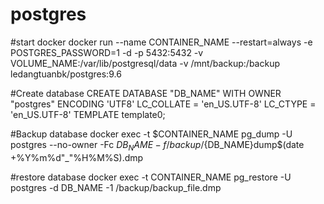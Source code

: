 # postgres
#start docker
docker run --name CONTAINER_NAME --restart=always -e POSTGRES_PASSWORD=1 -d -p 5432:5432 -v VOLUME_NAME:/var/lib/postgresql/data -v /mnt/backup:/backup ledangtuanbk/postgres:9.6

#Create database
CREATE DATABASE "DB_NAME" WITH OWNER "postgres" ENCODING 'UTF8' LC_COLLATE = 'en_US.UTF-8' LC_CTYPE = 'en_US.UTF-8' TEMPLATE template0;

#Backup database
docker exec -t $CONTAINER_NAME pg_dump -U postgres --no-owner -Fc $DB_NAME -f /backup/${DB_NAME}dump$(date +%Y%m%d"_"%H%M%S).dmp

#restore database docker exec -t CONTAINER_NAME pg_restore -U postgres -d DB_NAME -1 /backup/backup_file.dmp
